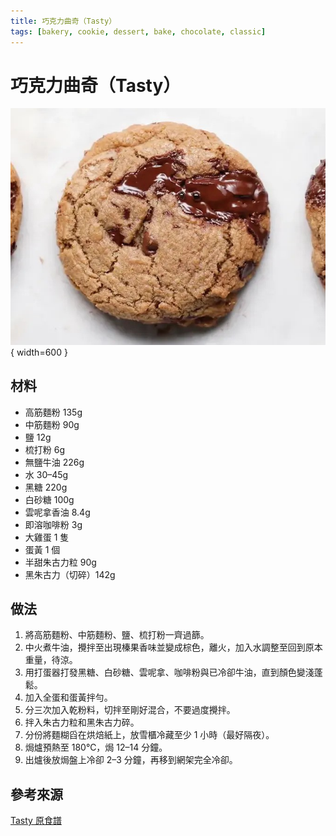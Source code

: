 ```yaml
---
title: 巧克力曲奇（Tasty）
tags: [bakery, cookie, dessert, bake, chocolate, classic]
---
```


# 巧克力曲奇（Tasty）

![巧克力曲奇（Tasty）](../images/chocolate-cookie-tasty.jpg){ width=600 }

## 材料

- 高筋麵粉 135g  
- 中筋麵粉 90g  
- 鹽 12g  
- 梳打粉 6g  
- 無鹽牛油 226g  
- 水 30–45g  
- 黑糖 220g  
- 白砂糖 100g  
- 雲呢拿香油 8.4g  
- 即溶咖啡粉 3g  
- 大雞蛋 1 隻  
- 蛋黃 1 個  
- 半甜朱古力粒 90g  
- 黑朱古力（切碎）142g  

## 做法

1. 將高筋麵粉、中筋麵粉、鹽、梳打粉一齊過篩。  
2. 中火煮牛油，攪拌至出現榛果香味並變成棕色，離火，加入水調整至回到原本重量，待涼。  
3. 用打蛋器打發黑糖、白砂糖、雲呢拿、咖啡粉與已冷卻牛油，直到顏色變淺蓬鬆。  
4. 加入全蛋和蛋黃拌勻。  
5. 分三次加入乾粉料，切拌至剛好混合，不要過度攪拌。  
6. 拌入朱古力粒和黑朱古力碎。  
7. 分份將麵糊舀在烘焙紙上，放雪櫃冷藏至少 1 小時（最好隔夜）。  
8. 焗爐預熱至 180℃，焗 12–14 分鐘。  
9. 出爐後放焗盤上冷卻 2–3 分鐘，再移到網架完全冷卻。  

## 參考來源
[Tasty 原食譜](https://tasty.co/article/marietelling/brown-butter-chocolate-chip-cookies)

